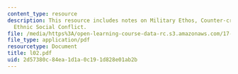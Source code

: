 ```yaml
---
content_type: resource
description: This resource includes notes on Military Ethos, Counter-critique, and
  Ethnic Social Conflict.
file: /media/https%3A/open-learning-course-data-rc.s3.amazonaws.com/17-584-civil-military-relations-spring-2003/2d57380c84ea1d1a0c191d828e01ab2b_l02.pdf
file_type: application/pdf
resourcetype: Document
title: l02.pdf
uid: 2d57380c-84ea-1d1a-0c19-1d828e01ab2b
---
```

